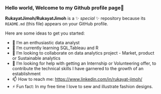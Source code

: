 ### Hello world, Welcome to my Github profile page👋

**RukayatJimoh/RukayatJimoh** is a ✨ _special_ ✨ repository because its `README.md` (this file) appears on your GitHub profile.

Here are some ideas to get you started:

- 🔭 I’m an enthusiastic data analyst
- 🌱 I’m currently learning SQL,Tableau and R
- 👯 I’m looking to collaborate on data analytics project - Market, product or Sustainable analytics  
- 🤔 I’m looking for help with getting an Internship or Volunteering offer, to contribute the technical skills I have garnered to the growth of an establishment
- 📫 How to reach me: https://www.linkedin.com/in/rukayat-jimoh/
- ⚡ Fun fact: In my free time I love to sew and illustrate fashion designs.

